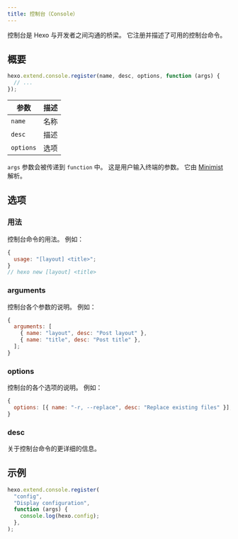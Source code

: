 ```yaml
---
title: 控制台（Console）
---
```


控制台是 Hexo 与开发者之间沟通的桥梁。 它注册并描述了可用的控制台命令。

## 概要

```js
hexo.extend.console.register(name, desc, options, function (args) {
  // ...
});
```

| 参数        | 描述 |
| --------- | -- |
| `name`    | 名称 |
| `desc`    | 描述 |
| `options` | 选项 |

`args` 参数会被传递到 `function` 中。 这是用户输入终端的参数。 它由 [Minimist][] 解析。

## 选项

### 用法

控制台命令的用法。 例如：

```js
{
  usage: "[layout] <title>";
}
// hexo new [layout] <title>
```

### arguments

控制台各个参数的说明。 例如：

```js
{
  arguments: [
    { name: "layout", desc: "Post layout" },
    { name: "title", desc: "Post title" },
  ];
}
```

### options

控制台的各个选项的说明。 例如：

```js
{
  options: [{ name: "-r, --replace", desc: "Replace existing files" }];
}
```

### desc

关于控制台命令的更详细的信息。

## 示例

```js
hexo.extend.console.register(
  "config",
  "Display configuration",
  function (args) {
    console.log(hexo.config);
  },
);
```

[Minimist]: https://github.com/minimistjs/minimist
